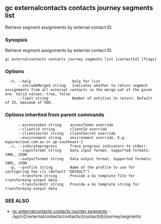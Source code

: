 ## gc externalcontacts contacts journey segments list

Retrieve segment assignments by external contact ID.

### Synopsis

Retrieve segment assignments by external contact ID.

```
gc externalcontacts contacts journey segments list [contactId] [flags]
```

### Options

```
  -h, --help                   help for list
      --includeMerged string   Indicates whether to return segment assignments from all external contacts in the merge-set of the given one. Valid values: true, false
      --limit string           Number of entities to return. Default of 25, maximum of 500.
```

### Options inherited from parent commands

```
      --accesstoken string    accessToken override
      --clientid string       clientId override
      --clientsecret string   clientSecret override
      --environment string    environment override. E.g. mypurecloud.com.au or ap-southeast-2
  -i, --indicateprogress      Trace progress indicators to stderr
      --inputformat string    Data input format. Supported formats: YAML, JSON
      --outputformat string   Data output format. Supported formats: YAML, JSON
  -p, --profile string        Name of the profile to use for configuring the cli (default "DEFAULT")
      --transform string      Provide a Go template file for transforming output data
      --transformstr string   Provide a Go template string for transforming output data
```

### SEE ALSO

* [gc externalcontacts contacts journey segments](gc_externalcontacts_contacts_journey_segments.html)	 - /api/v2/externalcontacts/contacts/{contactId}/journey/segments


